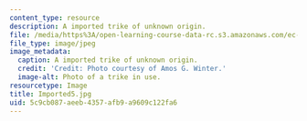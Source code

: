 ```yaml
---
content_type: resource
description: A imported trike of unknown origin.
file: /media/https%3A/open-learning-course-data-rc.s3.amazonaws.com/ec-721-wheelchair-design-in-developing-countries-spring-2009/5c9cb087aeeb4357afb9a9609c122fa6_Imported5.jpg
file_type: image/jpeg
image_metadata:
  caption: A imported trike of unknown origin.
  credit: 'Credit: Photo courtesy of Amos G. Winter.'
  image-alt: Photo of a trike in use.
resourcetype: Image
title: Imported5.jpg
uid: 5c9cb087-aeeb-4357-afb9-a9609c122fa6
---
```

